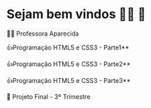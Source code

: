 # Sejam bem vindos :red_haired_woman: :child:

:man_teacher: Professora Aparecida 

👍Programação HTML5 e CSS3 - Parte1**

👍Programação HTML5 e CSS3 - Parte2**

👍Programação HTML5 e CSS3 - Parte3**

👏 Projeto Final - 3º Trimestre
